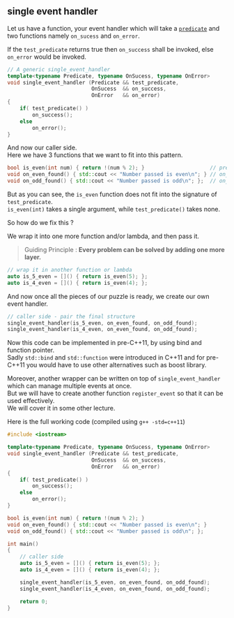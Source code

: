 ## single event handler

Let us have a function, your event handler which will take a [`predicate`](/docs/predicates.md) and two functions namely `on_sucess` and `on_error`.

If the `test_predicate` returns true then `on_success` shall be invoked, else `on_error` would be invoked.

```C++
// A generic single_event_handler
template<typename Predicate, typename OnSucess, typename OnError>
void single_event_handler (Predicate && test_predicate,
                           OnSucess  && on_success,
                           OnError   && on_error)
{
    if( test_predicate() )
        on_success();
    else
        on_error();
}
```

And now our caller side.  
Here we have 3 functions that we want to fit into this pattern.

```C++
bool is_even(int num) { return !(num % 2); }                     // predicate
void on_even_found() { std::cout << "Number passed is even\n"; } // on_success
void on_odd_found() { std::cout << "Number passed is odd\n"; };  // on_error
```

But as you can see, the `is_even` function does not fit into the signature of `test_predicate`.  
`is_even(int)` takes a single argument, while `test_predicate()` takes none.

So how do we fix this ?

We wrap it into one more function and/or lambda, and then pass it.

> Guiding Principle : **Every problem can be solved by adding one more layer.**

```C++
// wrap it in another function or lambda
auto is_5_even = []() { return is_even(5); };
auto is_4_even = []() { return is_even(4); };
```

And now once all the pieces of our puzzle is ready, we create our own event handler.
```C++
// caller side - pair the final structure
single_event_handler(is_5_even, on_even_found, on_odd_found);
single_event_handler(is_4_even, on_even_found, on_odd_found);
```

Now this code can be implemented in pre-C++11, by using bind and function pointer.  
Sadly `std::bind` and `std::function` were introduced in C++11 and for pre-C++11 you would have to use other alternatives such as boost library.

Moreover, another wrapper can be written on top of `single_event_handler` which can manage multiple events at once.  
But we will have to create another function `register_event` so that it can be used effectively.  
We will cover it in some other lecture.

Here is the full working code (compiled using `g++ -std=c++11`)
```C++
#include <iostream>

template<typename Predicate, typename OnSucess, typename OnError>
void single_event_handler (Predicate && test_predicate,
                           OnSucess  && on_success,
                           OnError   && on_error)
{
    if( test_predicate() )
        on_success();
    else
        on_error();
}

bool is_even(int num) { return !(num % 2); }
void on_even_found() { std::cout << "Number passed is even\n"; }
void on_odd_found() { std::cout << "Number passed is odd\n"; };

int main()
{
    // caller side
    auto is_5_even = []() { return is_even(5); };
    auto is_4_even = []() { return is_even(4); };

    single_event_handler(is_5_even, on_even_found, on_odd_found);
    single_event_handler(is_4_even, on_even_found, on_odd_found);

    return 0;
}
```
